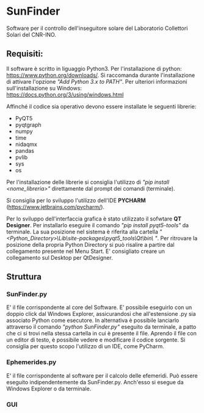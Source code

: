 # SunFinder
Software per il controllo dell'inseguitore solare del Laboratorio Collettori Solari del CNR-INO. 

## Requisiti:
Il software è scritto in liguaggio Python3. Per l'installazione di python: https://www.python.org/downloads/. Si raccomanda durante l'installazione di attivare l'opzione _"Add Python 3.x to PATH"_. Per ulteriori informazioni sull'installazione su Windows: https://docs.python.org/3/using/windows.html

Affinché il codice sia operativo devono essere installate le seguenti librerie:

* PyQT5
* pyqtgraph
* numpy
* time
* nidaqmx
* pandas 
* pvlib
* sys
* os

Per l'installazione delle librerie si consiglia l'utilizzo di _"pip install <nome_libreria>"_ direttamente dal prompt dei comandi (terminale).
 
Si consiglia per lo sviluppo l'utilizzo dell'IDE **PYCHARM** (https://www.jetbrains.com/pycharm/). 

Per lo sviluppo dell'interfaccia grafica è stato utilizzato il sofwtare **QT Designer**. Per installarlo eseguire il comando _"pip install pyqt5-tools"_ da terminale. La sua posizione nel sistema è riferita alla cartella _" <Python_Directory>\Lib\site-packages\pyqt5_tools\Qt\bin\ "_. Per ritrovare la posizione della propria Python Directory si può risalire a partire dal collegamento presente nel Menu Start. E' consigliato creare un collegamento sul Desktop per QtDesigner.

## Struttura
### SunFinder.py
E' il file corrispondente al core del Software.  E' possibile eseguirlo con un doppio click dal Windows Explorer, assicurandosi che all'estensione .py sia associato Python come esecutore. In alternativa è possibile lanciarlo attraverso il comando _"python SunFinder.py"_ eseguito da terminale, a patto che ci si trovi nella stessa cartella in cui è presente il file. Aprendo il file con un editor di testo, è possibile vedere e modificare il codice sorgente. Si consiglia per questo scopo l'utilizzo di un IDE, come PyCharm.

### Ephemerides.py
E' il file corrispondente al software per il calcolo delle efemeridi. Può essere eseguito indipendentemente da SunFinder.py. Anch'esso si esegue da Windows Explorer o da terminale. 

### GUI


